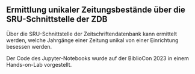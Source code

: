 ## Ermittlung unikaler Zeitungsbestände über die SRU-Schnittstelle der ZDB

Über die SRU-Schnittstelle der Zeitschriftendatenbank kann ermittelt werden, welche Jahrgänge einer Zeitung unikal von einer Einrichtung besessen werden.

Der Code des Jupyter-Notebooks wurde auf der BiblioCon 2023 in einem Hands-on-Lab vorgestellt.
